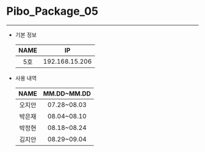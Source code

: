 # Pibo_Package_05
---

* 기본 정보

    |NAME|IP|
    |:---:|:---:|
    |5호|192.168.15.206|


* 사용 내역

    |NAME|MM.DD~MM.DD|
    |:---:|:---:|
    |오지안|07.28~08.03|
    |박은재|08.04~08.10|
    |박정현|08.18~08.24|
    |김지안|08.29~09.04|


    
